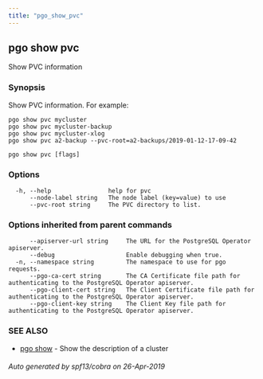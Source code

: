 ```yaml
---
title: "pgo_show_pvc"
---
```

## pgo show pvc

Show PVC information

### Synopsis

Show PVC information. For example:

	pgo show pvc mycluster
	pgo show pvc mycluster-backup
	pgo show pvc mycluster-xlog
	pgo show pvc a2-backup --pvc-root=a2-backups/2019-01-12-17-09-42

```
pgo show pvc [flags]
```

### Options

```
  -h, --help                help for pvc
      --node-label string   The node label (key=value) to use
      --pvc-root string     The PVC directory to list.
```

### Options inherited from parent commands

```
      --apiserver-url string     The URL for the PostgreSQL Operator apiserver.
      --debug                    Enable debugging when true.
  -n, --namespace string         The namespace to use for pgo requests.
      --pgo-ca-cert string       The CA Certificate file path for authenticating to the PostgreSQL Operator apiserver.
      --pgo-client-cert string   The Client Certificate file path for authenticating to the PostgreSQL Operator apiserver.
      --pgo-client-key string    The Client Key file path for authenticating to the PostgreSQL Operator apiserver.
```

### SEE ALSO

* [pgo show](/operatorcli/cli/pgo_show/)	 - Show the description of a cluster

###### Auto generated by spf13/cobra on 26-Apr-2019

